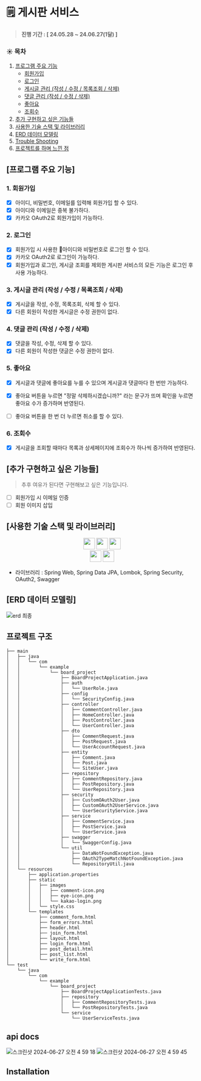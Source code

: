 # 🗒️ 게시판 서비스

> **진행 기간 : [ 24.05.28 ~ 24.06.27(1달) ]**

### ☀️ 목차

1. [프로그램 주요 기능](#프로그램-주요-기능)
    + [회원가입](#1-회원가입)
    + [로그인](#2-로그인)
    + [게시글 관리 (작성 / 수정 / 목록조회 / 삭제)](#3-게시글-관리-작성--수정--목록조회--삭제)
    + [댓글 관리 (작성 / 수정 / 삭제)](#4-댓글-관리-작성--수정--삭제)
    + [좋아요](#5-좋아요)
    + [조회수](#6-조회수)
2. [추가 구현하고 싶은 기능들](#추가-구현하고-싶은-기능들)
3. [사용한 기술 스택 및 라이브러리](#사용한-기술-스택-및-라이브러리)
4. [ERD 데이터 모델링](#erd-데이터-모델링)
5. [Trouble Shooting](#trouble-shooting)
6. [프로젝트를 하며 느낀 점](#프로젝트를-하며-느낀-점)

## [프로그램 주요 기능]

### 1. 회원가입

- [x] 아이디, 비밀번호, 이메일를 입력해 회원가입 할 수 있다.
- [x] 아이디와 이메일은 중복 불가하다.
- [x] 카카오 OAuth2로 회원가입이 가능하다. 

### 2. 로그인

- [x] 회원가입 시 사용한 아이디와 비밀번호로 로그인 할 수 있다.
- [x] 카카오 OAuth2로 로그인이 가능하다. 
- [x] 회원가입과 로그인, 게시글 조회를 제외한 게시판 서비스의 모든 기능은 로그인 후 사용 가능하다.

### 3. 게시글 관리 (작성 / 수정 / 목록조회 / 삭제)

- [x] 게시글을 작성, 수정, 목록조회, 삭제 할 수 있다.
- [x] 다른 회원이 작성한 게시글은 수정 권한이 없다.

### 4. 댓글 관리 (작성 / 수정 / 삭제)

- [x] 댓글을 작성, 수정, 삭제 할 수 있다.
- [x] 다른 회원이 작성한 댓글은 수정 권한이 없다.

### 5. 좋아요

- [x] 게시글과 댓글에 좋아요를 누를 수 있으며 게시글과 댓글마다 한 번만 가능하다.
- [x] 좋아요 버튼을 누르면 "정말 삭제하시겠습니까?" 라는 문구가 뜨며 확인을 누르면 좋아요 수가 증가하며 반영된다.
- [ ] 좋아요 버튼을 한 번 더 누르면 취소를 할 수 있다.
      

### 6. 조회수

- [x] 게시글을 조회할 때마다 목록과 상세페이지에 조회수가 하나씩 증가하여 반영된다.


## [추가 구현하고 싶은 기능들]

> 추후 여유가 된다면 구현해보고 싶은 기능입니다.

- [ ] 회원가입 시 이메일 인증
- [ ] 회원 이미지 삽입

## [사용한 기술 스택 및 라이브러리]

<div align=center> 

<img height="30" src="https://img.shields.io/badge/Spring-6DB33F?style=flat-square&logo=Spring&logoColor=white"/>
<img height="30" src="https://img.shields.io/badge/Java-007396?style=flat-square&logo=java&logoColor=white"/>
<img height="30" src="https://img.shields.io/badge/MySql-4479A1?style=flat-square&logo=mysql&logoColor=white"/>
<br/>
<img height="30" src="https://img.shields.io/badge/Git-F05032?style=flat-square&logo=git&logoColor=white"/>
<img height="30" src="https://img.shields.io/badge/GitHub-black?style=flat-square&logo=GitHub&logoColor=white"/>

</div>

- 라이브러리 : Spring Web, Spring Data JPA, Lombok, Spring Security, OAuth2, Swagger

## [ERD 데이터 모델링]

![erd 최종](https://github.com/jekyeongkim/board-project/assets/130130973/e707fc74-05f9-4e7c-a764-b9036ca4c5e1)

## 프로젝트 구조

```
├── main
│   ├── java
│   │   └── com
│   │       └── example
│   │           └── board_project
│   │               ├── BoardProjectApplication.java
│   │               ├── auth
│   │               │   └── UserRole.java
│   │               ├── config
│   │               │   └── SecurityConfig.java
│   │               ├── controller
│   │               │   ├── CommentController.java
│   │               │   ├── HomeController.java
│   │               │   ├── PostController.java
│   │               │   └── UserController.java
│   │               ├── dto
│   │               │   ├── CommentRequest.java
│   │               │   ├── PostRequest.java
│   │               │   └── UserAccountRequest.java
│   │               ├── entity
│   │               │   ├── Comment.java
│   │               │   ├── Post.java
│   │               │   └── SiteUser.java
│   │               ├── repository
│   │               │   ├── CommentRepository.java
│   │               │   ├── PostRepository.java
│   │               │   └── UserRepository.java
│   │               ├── security
│   │               │   ├── CustomOAuth2User.java
│   │               │   ├── CustomOAuth2UserService.java
│   │               │   └── UserSecurityService.java
│   │               ├── service
│   │               │   ├── CommentService.java
│   │               │   ├── PostService.java
│   │               │   └── UserService.java
│   │               ├── swagger
│   │               │   └── SwaggerConfig.java
│   │               └── util
│   │                   ├── DataNotFoundException.java
│   │                   ├── OAuth2TypeMatchNotFoundException.java
│   │                   └── RepositoryUtil.java
│   └── resources
│       ├── application.properties
│       ├── static
│       │   ├── images
│       │   │   ├── comment-icon.png
│       │   │   ├── eye-icon.png
│       │   │   └── kakao-login.png
│       │   └── style.css
│       └── templates
│           ├── comment_form.html
│           ├── form_errors.html
│           ├── header.html
│           ├── join_form.html
│           ├── layout.html
│           ├── login_form.html
│           ├── post_detail.html
│           ├── post_list.html
│           └── write_form.html
└── test
    └── java
        └── com
            └── example
                └── board_project
                    ├── BoardProjectApplicationTests.java
                    ├── repository
                    │   ├── CommentRepositoryTests.java
                    │   └── PostRepositoryTests.java
                    └── service
                        └── UserServiceTests.java
```

## api docs

![스크린샷 2024-06-27 오전 4 59 18](https://github.com/jekyeongkim/board-project/assets/130130973/68ccf233-498b-4774-848e-059bc9151779)
![스크린샷 2024-06-27 오전 4 59 45](https://github.com/jekyeongkim/board-project/assets/130130973/e42d49d1-583d-413f-9170-f9c1390937cb)
## Installation
